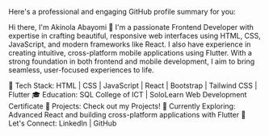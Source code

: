 
Here's a professional and engaging GitHub profile summary for you:

Hi there, I'm Akinola Abayomi 👋
I'm a passionate Frontend Developer with expertise in crafting beautiful, responsive web interfaces using HTML, CSS, JavaScript, and modern frameworks like React. I also have experience in creating intuitive, cross-platform mobile applications using Flutter. With a strong foundation in both frontend and mobile development, I aim to bring seamless, user-focused experiences to life.

🔧 Tech Stack: HTML | CSS | JavaScript | React | Bootstrap | Tailwind CSS | Flutter
🎓 Education: SQL College of ICT | SoloLearn Web Development Certificate
💼 Projects: Check out my Projects!
🌱 Currently Exploring: Advanced React and building cross-platform applications with Flutter
💬 Let's Connect: LinkedIn | GitHub
